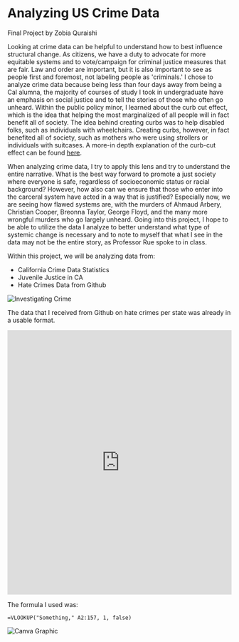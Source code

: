 # Analyzing US Crime Data  

Final Project by Zobia Quraishi

Looking at crime data can be helpful to understand how to best influence structural change. As citizens, we have a duty to advocate for more equitable systems and to vote/campaign for criminal justice measures that are fair. Law and order are important, but it is also important to see as people first and foremost, not labeling people as 'criminals.' I chose to analyze crime data because being less than four days away from being a Cal alumna, the majority of courses of study I took in undergraduate have an emphasis on social justice and to tell the stories of those who often go unheard. Within the public policy minor, I learned about the curb cut effect, which is the idea that helping the most marginalized of all people will in fact benefit all of society. The idea behind creating curbs was to help disabled folks, such as individuals with wheelchairs. Creating curbs, however, in fact benefited all of society, such as mothers who were using strollers or individuals with suitcases. A more-in depth explanation of the curb-cut effect can be found [here](https://www.policylink.org/resources-tools/curb-cut-effect).

When analyzing crime data, I try to apply this lens and try to understand the entire narrative. What is the best way forward to promote a just society where everyone is safe, regardless of socioeconomic status or racial background? However, how also can we ensure that those who enter into the carceral system have acted in a way that is justified? Especially now, we are seeing how flawed systems are, with the murders of Ahmaud Arbery, Christian Cooper, Breonna Taylor, George Floyd, and the many more wrongful murders who go largely unheard. Going into this project, I hope to be able to utilize the data I analyze to better understand what type of systemic change is necessary and to note to myself that what I see in the data may not be the entire story, as Professor Rue spoke to in class. 


Within this project, we will be analyzing data from:
* California Crime Data Statistics 
* Juvenile Justice in CA 
* Hate Crimes Data from Github

![Investigating Crime](https://media.journalism.berkeley.edu/upload/2020/08/159720623128152e2.png)


The data that I received from Github on hate crimes per state was already in a usable format. 

<iframe title="Hate Crimes per 100,000 population By State Based on Southern Poverty Law Center" aria-label="map" id="datawrapper-chart-2p5Oo" src="https://datawrapper.dwcdn.net/2p5Oo/1/" scrolling="no" frameborder="0" style="width: 0; min-width: 100% !important; border: none;" height="594"></iframe><script type="text/javascript">!function(){"use strict";window.addEventListener("message",(function(a){if(void 0!==a.data["datawrapper-height"])for(var e in a.data["datawrapper-height"]){var t=document.getElementById("datawrapper-chart-"+e)||document.querySelector("iframe[src*='"+e+"']");t&&(t.style.height=a.data["datawrapper-height"][e]+"px")}}))}();
</script>


The formula I used was:

```
=VLOOKUP("Something," A2:157, 1, false)
```

![Canva Graphic](https://media.journalism.berkeley.edu/upload/2020/08/159720056511d6591.png)
